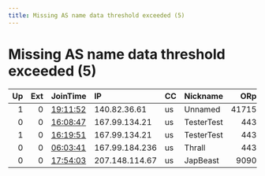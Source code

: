 ```yaml
---
title: Missing AS name data threshold exceeded (5)
---
```


# Missing AS name data threshold exceeded (5)

|   Up |   Ext | JoinTime                                                                                            | IP             | CC   | Nickname   |   ORp |   Dirp | Version   | Contact             | OS    |   eFamMembers |
|-----:|------:|:----------------------------------------------------------------------------------------------------|:---------------|:-----|:-----------|------:|-------:|:----------|:--------------------|:------|--------------:|
|    1 |     0 | [19:11:52](https://metrics.torproject.org/rs.html#details/F95351B97877DEBCC5EA5C049DF625F5092104B1) | 140.82.36.61   | us   | Unnamed    | 41715 |      0 | 0.3.2.10  | None                | Linux |             1 |
|    0 |     0 | [16:08:47](https://metrics.torproject.org/rs.html#details/DAC474649006B16B00DD2C68380507A45614D135) | 167.99.134.21  | us   | TesterTest |   443 |      0 | 0.3.2.10  | daved7082@gmail.com | Linux |             1 |
|    1 |     0 | [16:19:51](https://metrics.torproject.org/rs.html#details/6C2FE7CFC68D8E4CAAD849F2275494A5A1D9364E) | 167.99.134.21  | us   | TesterTest |   443 |     80 | 0.3.2.10  | None                | Linux |             1 |
|    0 |     0 | [06:03:41](https://metrics.torproject.org/rs.html#details/CC06B3F4319B73F9A643F9DF365B327CAD029196) | 167.99.184.236 | us   | Thrall     |   443 |     80 | 0.3.2.10  | None                | Linux |             1 |
|    0 |     0 | [17:54:03](https://metrics.torproject.org/rs.html#details/BEFA88298A73D351C86CC1C6B0D25F68BB3B9704) | 207.148.114.67 | us   | JapBeast   |  9090 |      0 | 0.3.2.10  | None                | Linux |             1 |
